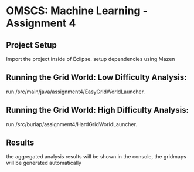 # OMSCS: Machine Learning - Assignment 4 

## Project Setup
Import the project inside of Eclipse.
setup dependencies using Mazen

## Running the Grid World: Low Difficulty Analysis:

run /src/main/java/assignment4/EasyGridWorldLauncher.

## Running the Grid World: High Difficulty Analysis:

run /src/burlap/assignment4/HardGridWorldLauncher.

## Results
the aggregated analysis results will be shown in the console, the gridmaps will be generated automatically
